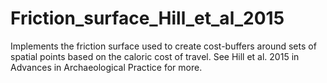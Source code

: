 # Friction_surface_Hill_et_al_2015
Implements the friction surface used to create cost-buffers around sets of spatial points based on the caloric cost of travel. See Hill et al. 2015 in Advances in Archaeological Practice for more.
